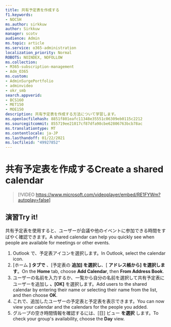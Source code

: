 ```yaml
---
title: 共有予定表を作成する
f1.keywords:
- NOCSH
ms.author: sirkkuw
author: Sirkkuw
manager: scotv
audience: Admin
ms.topic: article
ms.service: o365-administration
localization_priority: Normal
ROBOTS: NOINDEX, NOFOLLOW
ms.collection:
- M365-subscription-management
- Adm_O365
ms.custom:
- AdminSurgePortfolio
- adminvideo
- okr_smb
search.appverid:
- BCS160
- MET150
- MOE150
description: 共有予定表を作成する方法について学習します。
ms.openlocfilehash: 8851f801eafc11348e35551c06309eb0115c2212
ms.sourcegitcommit: 855719ee21017cf87dfa98cbe62806763bcb78ac
ms.translationtype: MT
ms.contentlocale: ja-JP
ms.lasthandoff: 01/22/2021
ms.locfileid: "49927852"
---
```

# <a name="create-a-shared-calendar"></a><span data-ttu-id="e9c77-103">共有予定表を作成する</span><span class="sxs-lookup"><span data-stu-id="e9c77-103">Create a shared calendar</span></span>

> [!VIDEO https://www.microsoft.com/videoplayer/embed/RE1FYWm?autoplay=false]

## <a name="try-it"></a><span data-ttu-id="e9c77-104">演習</span><span class="sxs-lookup"><span data-stu-id="e9c77-104">Try it!</span></span>

<span data-ttu-id="e9c77-105">共有予定表を使用すると、ユーザーが会議や他のイベントに参加できる時間をすばやく確認できます。</span><span class="sxs-lookup"><span data-stu-id="e9c77-105">A shared calendar can help you quickly see when people are available for meetings or other events.</span></span>

1. <span data-ttu-id="e9c77-106">Outlook で、予定表アイコンを選択します。</span><span class="sxs-lookup"><span data-stu-id="e9c77-106">In Outlook, select the calendar icon.</span></span>
1. <span data-ttu-id="e9c77-107">[ホーム **] タブで** 、[予定表の **追加] を選択し**、[ **アドレス帳から] を選択します**。</span><span class="sxs-lookup"><span data-stu-id="e9c77-107">On the **Home** tab, choose **Add Calendar**, then **From Address Book**.</span></span>
1. <span data-ttu-id="e9c77-108">ユーザーの名前を入力するか、一覧から自分の名前を選択して共有予定表にユーザーを追加し **、[OK]** を選択します。</span><span class="sxs-lookup"><span data-stu-id="e9c77-108">Add users to the shared calendar by entering their name or selecting their name from the list, and then choose **OK**.</span></span>
1. <span data-ttu-id="e9c77-109">これで、追加したユーザーの予定表と予定表を表示できます。</span><span class="sxs-lookup"><span data-stu-id="e9c77-109">You can now view your calendar and the calendars for the people you added.</span></span>
1. <span data-ttu-id="e9c77-110">グループの空き時間情報を確認するには、[日] ビュー **を選択** します。</span><span class="sxs-lookup"><span data-stu-id="e9c77-110">To check your group's availability, choose the **Day** view.</span></span>